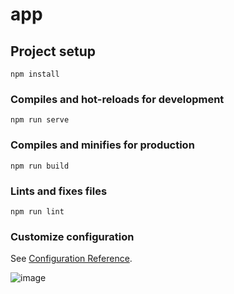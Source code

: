 # app

## Project setup
```
npm install
```

### Compiles and hot-reloads for development
```
npm run serve
```

### Compiles and minifies for production
```
npm run build
```

### Lints and fixes files
```
npm run lint
```

### Customize configuration
See [Configuration Reference](https://cli.vuejs.org/config/).


![image](https://user-images.githubusercontent.com/70116031/113937838-c2f42b80-97c7-11eb-9c12-f97721ec0803.png)
